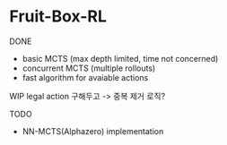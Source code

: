 ﻿# Fruit-Box-RL

DONE
- basic MCTS (max depth limited, time not concerned) 
- concurrent MCTS (multiple rollouts)
- fast algorithm for avaiable actions

WIP
legal action 구해두고 -> 중복 제거 로직?

TODO
- NN-MCTS(Alphazero) implementation
